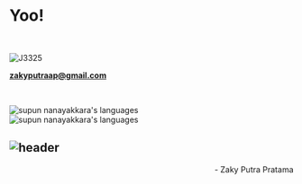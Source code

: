 <h1 align="left">Yoo!</h1>
<!-- <h2 align="left">You can call me Zaky, I'm interested in programming.</h2> -->
<br>
<p align="left">
 <img src="https://komarev.com/ghpvc/?username=J3325&label=Profile%20views&color=3A3960&style=flat" alt="J3325" />
<!--  <img alt="Profile followers" src="https://img.shields.io/github/followers/J3325"> -->
</p>
<!-- <br> -->
<!-- <img align="center" alt="programming" width="400" src="https://i.pinimg.com/originals/98/1a/b7/981ab7f08fe9e1ce0e85f1eadfa5a6d9.gif"> -->
<!-- <br> -->

**zakyputraap@gmail.com**

<br>
<!-- <h3 align="left">My Tool:</h3> -->
<p align="left">
 <img src="https://img.shields.io/badge/Languages-Python | Java | PHP | JavaScript | C++ -EEE4B1.svg" alt="supun nanayakkara's languages" /><br>
 <img src="https://img.shields.io/badge/Tools-Git | Github | VS Code | Figma | Firebase | MySql -E2DFD0.svg" alt="supun nanayakkara's languages" />
<!--   <a href="https://skillicons.dev">
    <img src="https://skillicons.dev/icons?i=git,github,vscode,androidstudio,figma" /><br> -->
<!--    <img src="https://skillicons.dev/icons?i=python,java,javascript,php,mysql" /> -->
<!-- </a> -->
</p>
<!-- <br> -->
<!-- <p align="left"> -->
<!-- <a href="https://github.com/J3325"> -->
<!-- <img width="49.5%" src="https://github-readme-stats.vercel.app/api?username=J3325&show_icons=true&theme=tokyonight&include_all_commits=true&count_private=true&hide_border=true" /><br> -->
<!-- <img width="30%" src="https://github-readme-stats.vercel.app/api/top-langs/?username=J3325&langs_count=10&theme=tokyonight&layout=compact&hide_border=true" /><br> -->
<!-- <img width="45%" src="https://github-readme-streak-stats.herokuapp.com/?user=J3325&theme=tokyonight&hide_border=true" /> -->
<!-- </a> -->
<!-- </p> -->

![header](https://capsule-render.vercel.app/api?type=waving&color=2A0944&height=150&section=footer)
---

<p align="right" > - Zaky Putra Pratama </a></p>
